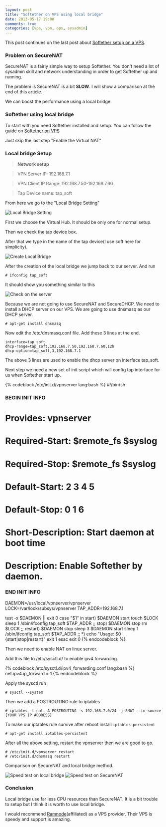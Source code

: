 ```yaml
---
layout: post
title: "Softether on VPS using local bridge"
date: 2013-05-17 19:00
comments: true
categories: [vps, vpn, ops, sysadmin]
---
```


This post continues on the last post about [Softether setup on a VPS](http://linc01n.github.io/blog/2013/03/19/softether-on-vps/).

### Problem on SecureNAT
SecureNAT is a fairly simple way to setup Softether. You don't need a lot of sysadmin skill and network understanding in order to get Softether up and running.

The problem is SecureNAT is a bit **SLOW**. I will show a comparison at the end of this article.

We can boost the performance using a local bridge.

### Softether using local bridge

To start with you need Softether installed and setup. You can follow the guide on [Softether on VPS](http://linc01n.github.io/blog/2013/03/19/softether-on-vps/)

Just skip the last step "Enable the Virtual NAT"

### Local bridge Setup


>**Network setup**

>VPN Server IP: 192.168.7.1

>VPN Client IP Range: 192.168.7.50-192.168.7.60

>Tap Device name: tap_soft


From here we go to the "Local Bridge Setting"

![Local Bridge Setting](/images/softether_local_bridge/local-bridge-setting.png)

First we choose the Virtual Hub. It should be only one for normal setup.

Then we check the tap device box.

After that we type in the name of the tap device(I use soft here for simplicity).

![Create Local Bridge](/images/softether_local_bridge/create-local-bridge.png)

After the creation of the local bridge we jump back to our server. And run

```
# ifconfig tap_soft
```

It should show you something similar to this

![Check on the server](/images/softether_local_bridge/check-on-the-sever.png)


Because we are not going to use SecureNAT and SecureDHCP. We need to install a DHCP server on our VPS. We are going to use dnsmasq as our DHCP server.

```
# apt-get install dnsmasq
```

Now edit the /etc/dnsmasq.conf file. Add these 3 lines at the end.

```
interface=tap_soft
dhcp-range=tap_soft,192.168.7.50,192.168.7.60,12h
dhcp-option=tap_soft,3,192.168.7.1
```

The above 3 lines are used to enable the dhcp server on interface tap_soft.

Next step we need a new set of init script which will config tap interface for us when Softether start up.

{% codeblock /etc/init.d/vpnserver lang:bash %}
#!/bin/sh
### BEGIN INIT INFO
# Provides:          vpnserver
# Required-Start:    $remote_fs $syslog
# Required-Stop:     $remote_fs $syslog
# Default-Start:     2 3 4 5
# Default-Stop:      0 1 6
# Short-Description: Start daemon at boot time
# Description:       Enable Softether by daemon.
### END INIT INFO
DAEMON=/usr/local/vpnserver/vpnserver
LOCK=/var/lock/subsys/vpnserver
TAP_ADDR=192.168.7.1

test -x $DAEMON || exit 0
case "$1" in
start)
$DAEMON start
touch $LOCK
sleep 1
/sbin/ifconfig tap_soft $TAP_ADDR
;;
stop)
$DAEMON stop
rm $LOCK
;;
restart)
$DAEMON stop
sleep 3
$DAEMON start
sleep 1
/sbin/ifconfig tap_soft $TAP_ADDR
;;
*)
echo "Usage: $0 {start|stop|restart}"
exit 1
esac
exit 0
{% endcodeblock %}

Then we need to enable NAT on linux server.

Add this file to /etc/sysctl.d/ to enable ipv4 forwarding.

{% codeblock /etc/sysctl.d/ipv4_forwarding.conf lang:bash %}
net.ipv4.ip_forward = 1
{% endcodeblock %}

Apply the sysctl run

```
# sysctl --system
```

Then we add a POSTROUTING rule to iptables

```
# iptables -t nat -A POSTROUTING -s 192.168.7.0/24 -j SNAT --to-source [YOUR VPS IP ADDRESS]
```

To make our iptables rule survive after reboot install `iptables-persistent`

```
# apt-get install iptables-persistent
```

After all the above setting, restart the vpnserver then we are good to go.

```
# /etc/init.d/vpnserver restart
# /etc/init.d/dnsmasq restart
```

Comparison on SecureNAT and local bridge method.

![Speed test on local bridge](/images/softether_local_bridge/l2tp_bridge.png)
![Speed test on SecureNAT](/images/softether_local_bridge/l2tp_SecureNAT.png)

### Conclusion

Local bridge use far less CPU resources than SecureNAT. It is a bit trouble to setup but I think it is worth to use local bridge.

I would recommend [Ramnode](https://clientarea.ramnode.com/aff.php?aff=319)(affiliated) as a VPS provider. Their VPS is speedy and support is amazing.
